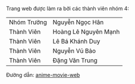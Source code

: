 <p>Trang web được l&agrave;m ra bởi c&aacute;c th&agrave;nh vi&ecirc;n nh&oacute;m 4:</p>
<table>
<tbody>
<tr>
<td>Nh&oacute;m Trưởng</td>
<td>Nguyễn Ngọc H&acirc;n</td>
</tr>
<tr>
<td>Th&agrave;nh Vi&ecirc;n&nbsp;</td>
<td>Ho&agrave;ng L&ecirc; Nguy&ecirc;n Mạnh</td>
</tr>
<tr>
<td>Th&agrave;nh Vi&ecirc;n&nbsp;</td>
<td>L&ecirc; B&aacute; Kh&aacute;nh Duy</td>
</tr>
<tr>
<td>Th&agrave;nh Vi&ecirc;n&nbsp;</td>
<td>Nguyễn Vũ Bảo</td>
</tr>
<tr>
<td>Th&agrave;nh Vi&ecirc;n&nbsp;</td>
<td>Đặng Văn Trung</td>
</tr>
</tbody>
</table>
<p>Đường dẫn: <a href="https://nguyenngochan1506.github.io/AnimeMovieWeb-Group04/home.html"> anime-movie-web</a></p>
